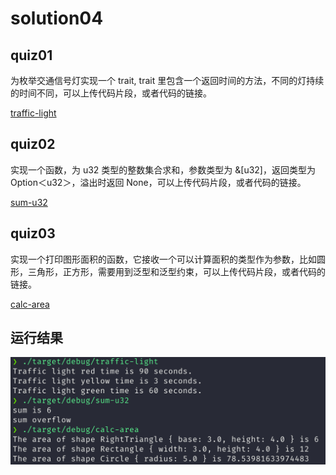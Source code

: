 # solution04

## quiz01

为枚举交通信号灯实现一个 trait, trait 里包含一个返回时间的方法，不同的灯持续的时间不同，可以上传代码片段，或者代码的链接。

[traffic-light](traffic-light/)

## quiz02

实现一个函数，为 u32 类型的整数集合求和，参数类型为 &[u32]，返回类型为 Option＜u32＞，溢出时返回 None，可以上传代码片段，或者代码的链接。

[sum-u32](sum-u32/)

## quiz03

实现一个打印图形面积的函数，它接收一个可以计算面积的类型作为参数，比如圆形，三角形，正方形，需要用到泛型和泛型约束，可以上传代码片段，或者代码的链接。

[calc-area](calc-area/)

## 运行结果

![solution04](assets/solution04.png)
